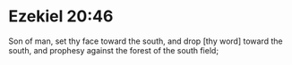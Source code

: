 # Ezekiel 20:46

Son of man, set thy face toward the south, and drop [thy word] toward the south, and prophesy against the forest of the south field;
